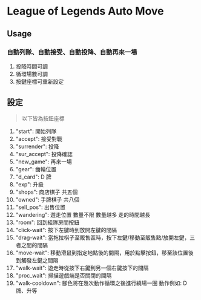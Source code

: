 # League of Legends Auto Move

## Usage

### 自動列隊、自動接受、自動投降、自動再來一場

1. 投降時間可調
2. 循環場數可調
3. 按鍵座標可重新設定

## 設定

> 以下皆為按鈕座標

1. "start": 開始列隊
2. "accept": 接受對戰
3. "surrender": 投降
4. "sur_accept": 投降確認
5. "new_game": 再來一場
6. "gear": 齒輪位置
7. "d_card": D 牌
8. "exp": 升級
9. "shops": 商店棋子 共五個
10. "owned": 手牌棋子 共八個
11. "sell_pos": 出售位置
12. "wandering": 遊走位置 數量不限 數量越多 走的時間越長
13. "room": 回到組隊房間按鈕
14. "click-wait": 按下左鍵時到放開左鍵的間隔
15. "drag-wait": 當拖拉棋子至販售區時，按下左鍵/移動至販售點/放開左鍵，三者之間的間隔
16. "move-wait": 移動滑鼠到指定地點後的間隔，用於點擊按鈕，移至該位置後到觸發左鍵之間隔
17. "walk-wait": 遊走時從按下右鍵到另一個右鍵按下的間隔
18. "proc_wait": 掃描遊戲端是否關閉的間隔
19. "walk-cooldown": 腳色將在幾次動作循環之後進行繞場一圈 動作例如: D 牌、升等
